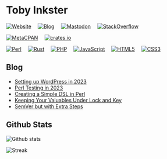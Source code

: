 # Toby Inkster

[![Website](https://img.shields.io/badge/web-toby.ink-4b7d2b)](https://toby.ink/)
 [![Blog](https://img.shields.io/badge/blog-toby.ink/blog-62225a?logo=wordpress)](https://toby.ink/blog/)
 [![Mastodon](https://img.shields.io/mastodon/follow/109586327020084318?domain=https%3A%2F%2Ftoots.toby.ink&style=social)](https://toots.toby.ink/@tobyink)
 [![StackOverflow](https://img.shields.io/stackexchange/stackoverflow/r/1990570?logo=stackexchange)](https://stackoverflow.com/users/1990570/tobyink)
 
 [![MetaCPAN](https://img.shields.io/badge/cpan-tobyink-222233?logo=perl&logoColor=9999ff)](https://metacpan.org/author/TOBYINK)
  [![crates.io](https://img.shields.io/badge/crates.io-tobyink-224422?logo=rust)](https://crates.io/users/tobyink)

[![Perl](https://img.shields.io/badge/perl-%2339457E.svg?style=for-the-badge&logo=perl&logoColor=white)](https://github.com/tobyink?tab=repositories&q=&type=&language=perl&sort=)
 [![Rust](https://img.shields.io/badge/rust-%23000000.svg?style=for-the-badge&logo=rust&logoColor=white)](https://github.com/tobyink?tab=repositories&q=&type=&language=rust&sort=)
 [![PHP](https://img.shields.io/badge/php-%23777BB4.svg?style=for-the-badge&logo=php&logoColor=white)](https://github.com/tobyink?tab=repositories&q=&type=&language=php&sort=)
 [![JavaScript](https://img.shields.io/badge/javascript-%23323330.svg?style=for-the-badge&logo=javascript&logoColor=%23F7DF1E)](#)
 [![HTML5](https://img.shields.io/badge/html5-%23E34F26.svg?style=for-the-badge&logo=html5&logoColor=white)](#)
 [![CSS3](https://img.shields.io/badge/css3-%231572B6.svg?style=for-the-badge&logo=css3&logoColor=white)](#)

## Blog

* [Setting up WordPress in 2023](https://toby.ink/blog/2023/02/07/setting-up-wordpress-in-2023/)
* [Perl Testing in 2023](https://toby.ink/blog/2023/01/24/perl-testing-in-2023/)
* [Creating a Simple DSL in Perl](https://toby.ink/blog/2023/01/09/creating-a-simple-dsl-in-perl/)
* [Keeping Your Valuables Under Lock and Key](https://toby.ink/blog/2023/01/02/keeping-your-valuables-under-lock-and-key/)
* [SemVer but with Extra Steps](https://toby.ink/blog/2022/12/30/semver-but-with-extra-steps/)

## Github Stats

![Github stats](https://github-readme-stats.vercel.app/api?username=tobyink&count_private=true&show_icons=true)

![Streak](https://streak-stats.demolab.com/?user=tobyink&type=png)

